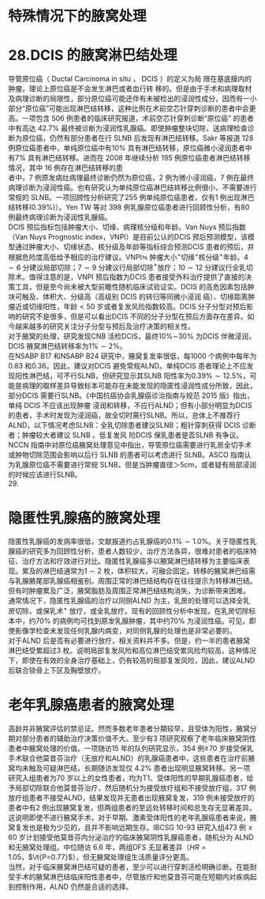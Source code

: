 # 特殊情况下的腋窝处理  
# $28.$DCIS 的腋窝淋巴结处理  
导管原位癌（ Ductal Carcinoma in situ ， DCIS ）的定义为局 限在基底膜内的肿瘤，理论上原位癌是不会发生淋巴或者血行转 移的。但是由于手术和病理取材及病理诊断的局限性，部分原位癌可能还伴有未被检出的浸润性成分，因而有一小部分“原位癌”可能出现淋巴结转移，这种比例在术前空芯针穿刺诊断的患者中会更高。一项包含 506 例患者的临床研究报道，术前空芯针穿刺诊断“原位癌” 的患者中有高达 $42.7\%$ 最终被诊断为浸润性乳腺癌。即使肿瘤整块切除，送病理检查诊断为原位癌，仍然有部分患者在行 SLNB 后发现有淋巴结转移。Sakr 等报道 128 例原位癌患者中，单纯原位癌中有$10\%$ 具有淋巴结转移，原位癌微小浸润患者中有$7\%$ 具有淋巴结转移。进而在 2008 年继续分析 195 例原位癌患者淋巴结转移情况，其中 16 例存在淋巴结转移的患  
者中，7 例原发病灶病理最终诊断仍然为原位癌，2 例为微小浸润癌，7 例在最终病理诊断为浸润性癌。也有研究认为单纯原位癌淋巴结转移比例很小，不需要进行常规的 SLNB。一项回顾性分析研究了255 例单纯原位癌患者，仅有1 例出现淋巴结转移$(0.39\%)$）。Yen TW 等对 398 例乳腺原位癌患者进行回顾性分析，有80 例最终病理诊断为浸润性乳腺癌。  
DCIS 预后指标包括肿瘤大小、切缘、病理核分级和年龄。Van Nuys 预后指数（Van Nuys Prognostic index，VNPI）是目前公认的DCIS 预后预测模型，该模型通过肿瘤大小、切缘状态、核分级及年龄等指标综合预测DCIS 患者的预后，并根据危险度高低给予相应的治疗建议。VNPI$\fallingdotseq$ 肿瘤大小$^+$切缘$^+$核分级$^+$年龄。$4\sim6$ 分建议局部切除；$7\sim9$ 分建议行局部切除$^+$放疗；$10\sim12$ 分建议行全乳切除术。值得注意的是，VNPI 预后指数为DCIS 患者接受外科治疗提供了直接的决策工具，但是至今尚未被大型前瞻性随机临床试验证实。DCIS 的高危因素包括肿块可触及、体积大、分级高（高级别 DCIS  的转归等同微小浸润 癌）、切缘距离肿瘤近或切缘阳性，年龄$<50$ 岁或者复发风险指数较高。DCIS 分子分型对预后影响的研究不是很多，但是可以看出DCIS 不同的分子分型在预后方面存在差异。如今越来越多的研究关注分子分型与预后及治疗决策的相关性。  
对于腋窝的处理，研究发现CNB 活检DCIS，最终$10\%\sim$$30\%$ 为DCIS 伴微浸润，DCIS 腋窝淋巴结转移率为$1\%\sim2\%$。  
在NSABP B17 和NSABP B24 研究中，腋窝复发率很低，每1000 个病例中每年为0.83 和0.36。因此，建议对DCIS 避免常规ALND。单纯DCIS 患者理论上不应发现阳性淋巴结，可不行SLNB，但研究显示其SLNB 阳性率为$0.39\%\sim12.5\%$，可能是病理的取样差异导致标本可能存在未能发现的隐匿性浸润性成分所致，因此，部分DCIS 需要行SLNB。《中国抗癌协会乳腺癌诊治指南与规范 2015  版》指出，单纯 DCIS  不应该出现肿瘤 浸润和转移，不应行ALND；但有小部分明显为DCIS 的患者，手术时发现为浸润癌，故全切时需行SLNB。所以，总体上不推荐行ALND，以下情况考虑SLNB：全乳切除患者建议SLNB；粗针穿刺获得 DCIS  诊断者；肿瘤较大者建议 SLNB 。低复发风 险DCIS 保乳患者是否SLNB 有争议。NCCN 指南中对原位癌腋窝处理意见中指出，导管原位癌需要进行乳房全切手术或肿物切除范围会影响以后行 SLNB 的患者可以考虑进行 SLNB。ASCO 指南认为乳腺原位癌不需要进行常规 SLNB，但是当肿瘤直径＞5cm，或者疑有局部浸润的时候应该进行SLNB。  
29.  
#  隐匿性乳腺癌的腋窝处理  
隐匿性乳腺癌的发病率很低，文献报道约占乳腺癌的$0.1\%\sim1.0\%$。关于隐匿性乳腺癌的研究多为回顾性分析，患者人数较少，治疗方法各异，很难对患者的临床特征、治疗方法和疗效进行对比。隐匿性乳腺癌多以腋窝淋巴结转移为主要临床表现。累及的淋巴结通常为$1\sim2$ 枚，体积较大，可融合固定。转移的腋窝淋巴结需与乳腺腋尾部乳腺癌相鉴别。周围正常的淋巴结结构存在往往提示为转移淋巴结。但有时肿瘤累及广泛，腋窝脂肪及周围正常淋巴结结构消失，为诊断带来困难。  
通常情况下，隐匿性乳腺癌的治疗以同侧ALND 为主，乳房的处理可以选择全乳房切除，或保乳术$^+$ 放疗，或全乳放疗。现有的回顾性分析中发现，在乳房切除标本中，约$70\%$ 的病例均可找到原发乳腺肿瘤，其中约$70\%$ 为浸润性癌。可见，即使影像学检查未发现任何乳腺内病变，对同侧乳腺的处理也是非常必要的。  
对于ALND 后是否有必要进行放疗，相关资料并不多。但是，约一半的患者腋窝淋巴结受累超过3 枚。说明局部复发风险和高位淋巴结受累风险均较高，这种情况下，即使在有效的全身治疗基础上，仍有较高的局部复发风险，因此，建议ALND 后联合锁骨上下区及胸壁放疗。  
#  老年乳腺癌患者的腋窝处理  
高龄并非腋窝评估的禁忌证。然而多数老年患者分期较早，且受体为阳性，腋窝分期对部分患者的辅助治疗决策价值不大。至少有3 项研究观察了老年临床腋窝阴性患者中腋窝处理的价值。一项随访15 年的队列研究显示，354 例≥70 岁接受保乳手术联合他莫昔芬治疗（无放疗和ALND）的乳腺癌患者中，这些患者在治疗前腋窝均未触及可疑淋巴结，长期随访发现仅 $4.2\%$ 患者出现明显腋窝转移。另一项研究入组患者为70 岁以上的女性患者，均为T1、受体阳性的早期乳腺癌患者，给予局部切除联合他莫昔芬治疗，然后随机分为接受放疗组和不接受放疗组，317 例放疗组患者不接受ALND，结果发现并无患者出现腋窝复发，319 例未接受放疗的患者中有2 例出现腋窝复发，但两组患者的至远处转移时间和总生存无显著差异。这说明即使不进行腋窝手术，对于早期、激素受体阳性的老年乳腺癌患者来说，腋窝复发也是极为少见的，且并不影响远期生存。IBCSG 10-93 研究入组473 例$\geqslant60$ 岁计划接受他莫昔芬内分泌治疗的临床腋窝阴性乳腺癌患者，随机分为 ALND  和无腋窝处理组。中位随访 6.6 年，两组DFS 无显著差异（$H R{=}1.05$，$\it{P=0.77}$），但无腋窝处理组生活质量评分更高。  
当然，对于临床腋窝淋巴结可疑的患者，至少可以进行穿刺活检明确诊断。在能耐受手术的腋窝淋巴结临床阳性患者中，尽管放疗和他莫昔芬可能在短期内对疾病起到控制作用，ALND 仍然是合适的选择。  